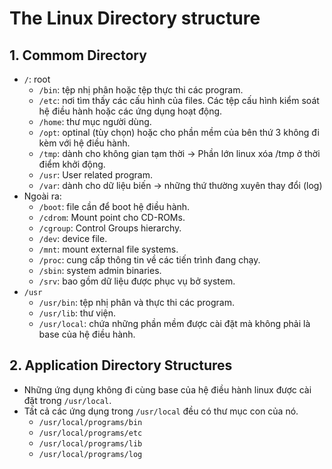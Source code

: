# The Linux Directory structure
## 1. Commom Directory
- `/`: root
    - `/bin`: tệp nhị phân hoặc tệp thực thi các program.
    - `/etc`: nơi tìm thấy các cấu hình của files. Các tệp cấu hình kiểm soát hệ điều hành hoặc các ứng dụng hoạt động.
    - `/home`: thư mục người dùng.
    - `/opt`: optinal (tùy chọn) hoặc cho phần mềm của bên thứ 3 không đi kèm với hệ điều hành.
    - `/tmp`: dành cho không gian tạm thời -> Phần lớn linux xóa /tmp ở thời điểm khởi động.
    - `/usr`: User related program.
    - `/var`: dành cho dữ liệu biến -> những thứ thường xuyên thay đổi (log)
- Ngoài ra:
    + `/boot`: file cần để boot hệ điều hành.
    + `/cdrom`: Mount point cho CD-ROMs.
    + `/cgroup`: Control Groups hierarchy.
    + `/dev`: device file.
    + `/mnt`: mount external file systems.
    + `/proc`: cung cấp thông tin về các tiến trình đang chạy.
    + `/sbin`: system admin binaries.
    + `/srv`: bao gồm dữ liệu được phục vụ bở system.
- `/usr`
    + `/usr/bin`: tệp nhị phân và thực thi các program.
    + `/usr/lib`: thư viện.
    + `/usr/local`: chứa những phần mềm được cài đặt mà không phải là base của hệ điều hành.

## 2. Application Directory Structures
- Những ứng dụng không đi cùng base của hệ điều hành linux được cài đặt trong `/usr/local`. 
- Tất cả các ứng dụng trong `/usr/local` đều có thư mục con của nó.
    + `/usr/local/programs/bin`
    + `/usr/local/programs/etc`
    + `/usr/local/programs/lib`
    + `/usr/local/programs/log`
    